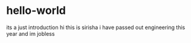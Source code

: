 # hello-world
its a just introduction 
hi this is sirisha i have passed out engineering this year and im  jobless 

